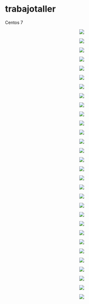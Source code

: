 # trabajotaller
Centos 7
<p align = "center">  
<img src = "imagenes centos7/1.PNG">
</p> 
<p align = "center">  
	<img src = "imagenes centos7/2.PNG">
</p>
<p align = "center">  
	<img src = "imagenes centos7/4.PNG">
</p>
<p align = "center">  
	<img src = "imagenes centos7/5.PNG">
</p>
<p align = "center">  
	<img src = "imagenes centos7/6.PNG">
</p>
<p align = "center">  
	<img src = "imagenes centos7/7.PNG">
</p>   
</p>
<p align = "center">  
	<img src = "imagenes centos7/8.PNG">
</p>
<p align = "center">  
	<img src = "imagenes centos7/9.PNG">
</p>
<p align = "center">  
	<img src = "imagenes centos7/10.PNG">

</p>
<p align = "center">  
	<img src = "imagenes centos7/11.PNG">
</p>
<p align = "center">  
	<img src = "imagenes centos7/12.PNG">
</p>
<p align = "center">  
<img src = "imagenes centos7/13.PNG">
</p>
<p align = "center">  
	<img src = "imagenes centos7/14.PNG">
</p>
<p align = "center">  
	<img src = "imagenes centos7/15.PNG">
</p>
<p align = "center">  
	<img src = "imagenes centos7/16.PNG">
</p>
<p align = "center">  
	<img src = "imagenes centos7/17.PNG">
</p>
<p align = "center">  
	<img src = "imagenes centos7/18.PNG">
</p >
<p align = "center">  
<img src = "imagenes centos7/19.PNG">
</p>
<p align = "center">  
	<img src = "imagenes centos7/20.PNG">
</p>
<p align = "center">  
	<img src = "imagenes centos7/21.PNG">
</p>
<p align = "center">  
	<img src = "imagenes centos7/22.PNG">
</p>
<p align = "center">  
	<img src = "imagenes centos7/23.PNG">
</p>
<p align = "center">  
	<img src = "imagenes centos7/24.PNG">
</p>  
<p align = "center">  
<img src = "imagenes centos7/25.PNG">
</p>
<p align = "center">  
	<img src = "imagenes centos7/26.PNG">
</p>
<p align = "center">  
	<img src = "imagenes centos7/27.PNG">
</p>
<p align = "center">  
	<img src = "imagenes centos7/28.PNG">
</p>
<p align = "center">  
	<img src = "imagenes centos7/29.PNG">
</p>
<p align = "center">  
	<img src = "imagenes centos7/30.PNG">
</p> 
<p align = "center">  
	<img src = "imagenes centos7/31.PNG">
</p>
